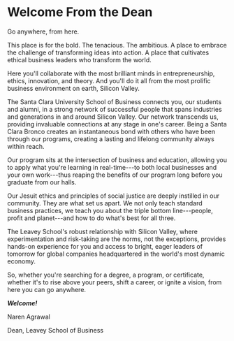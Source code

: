 Welcome From the Dean
=====================

Go anywhere, from here.

This place is for the bold. The tenacious. The ambitious. A place to embrace the challenge of transforming ideas into action. A place that cultivates ethical business leaders who transform the world.

Here you'll collaborate with the most brilliant minds in entrepreneurship, ethics, innovation, and theory. And you'll do it all from the most prolific business environment on earth, Silicon Valley.

The Santa Clara University School of Business connects you, our students and alumni, in a strong network of successful people that spans industries and generations in and around Silicon Valley. Our network transcends us, providing invaluable connections at any stage in one's career. Being a Santa Clara Bronco creates an instantaneous bond with others who have been through our programs, creating a lasting and lifelong community always within reach.

Our program sits at the intersection of business and education, allowing you to apply what you're learning in real-time---to both local businesses and your own work---thus reaping the benefits of our program long before you graduate from our halls.

Our Jesuit ethics and principles of social justice are deeply instilled in our community. They are what set us apart. We not only teach standard business practices, we teach you about the triple bottom line---people, profit and planet---and how to do what's best for all three.

The Leavey School's robust relationship with Silicon Valley, where experimentation and risk-taking are the norms, not the exceptions, provides hands-on experience for you and access to bright, eager leaders of tomorrow for global companies headquartered in the world's most dynamic economy.

So, whether you're searching for a degree, a program, or certificate, whether it's to rise above your peers, shift a career, or ignite a vision, from here you can go anywhere.

***Welcome!***

Naren Agrawal

Dean, Leavey School of Business
